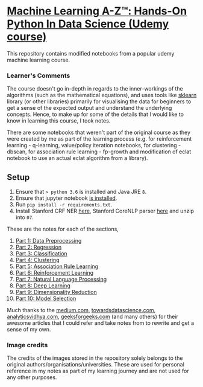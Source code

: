 # [Machine Learning A-Z™: Hands-On Python In Data Science (Udemy course)](https://www.udemy.com/course/machinelearning/)

This repository contains modified notebooks from a popular udemy machine learning course.

### Learner's Comments

The course doesn't go in-depth in regards to the inner-workings of the algorithms (such as the mathematical equations), and uses tools like [sklearn](https://scikit-learn.org/) library (or other libraries) primarily for visualising the data for beginners to get a sense of the expected output and understand the underlying concepts. Hence, to make up for some of the details that I would like to know in learning this course, I took notes.

There are some notebooks that weren't part of the original course as they were created by me as part of the learning process (e.g. for reinforcement learning - q-learning, value/policy iteration notebooks, for clustering - dbscan, for association rule learning - fp-growth and modification of eclat notebook to use an actual eclat algorithm from a library).

## Setup

1. Ensure that `> python 3.6` is installed and Java JRE `8`.
2. Ensure that jupyter notebook [is installed](https://jupyter.org/install).
3. Run `pip install -r requirements.txt`.
4. Install Stanford CRF NER [here](https://nlp.stanford.edu/software/CRF-NER.html), Stanford CoreNLP parser [here](https://stanfordnlp.github.io/CoreNLP/download.html) and unzip into `07`.

These are the notes for each of the sections,

1. [Part 1: Data Preprocessing](https://github.com/oooookk7/machine-learning-a-to-z/wiki/Part-1:-Data-Preprocessing)
2. [Part 2: Regression](https://github.com/oooookk7/machine-learning-a-to-z/wiki/Part-2:-Regression)
3. [Part 3: Classification](https://github.com/oooookk7/machine-learning-a-to-z/wiki/Part-3:-Classification)
4. [Part 4: Clustering](https://github.com/oooookk7/machine-learning-a-to-z/wiki/Part-4:-Clustering)
5. [Part 5: Association Rule Learning](https://github.com/oooookk7/machine-learning-a-to-z/wiki/Part-5:-Association-Rule-Learning)
6. [Part 6: Reinforcement Learning](https://github.com/oooookk7/machine-learning-a-to-z/wiki/Part-6:-Reinforcement-Learning)
7. [Part 7: Natural Language Processing](https://github.com/oooookk7/machine-learning-a-to-z/wiki/Part-7:-Natural-Language-Processing)
8. [Part 8: Deep Learning](https://github.com/oooookk7/machine-learning-a-to-z/wiki/Part-8:-Deep-Learning)
9. [Part 9: Dimensionality Reduction](https://github.com/oooookk7/machine-learning-a-to-z/wiki/Part-9:-Dimensionality-Reduction)
10. [Part 10: Model Selection](https://github.com/oooookk7/machine-learning-a-to-z/wiki/Part-10:-Model-Selection)

Much thanks to the [medium.com](https://medium.com/), [towardsdatascience.com](towardsdatascience.com), [analyticsvidhya.com](analyticsvidhya.com), [geeksforgeeks.com](geeksforgeeks.com) (and many others) for their awesome articles that I could refer and take notes from to rewrite and get a sense of my own.

### Image credits

The credits of the images stored in the repository solely belongs to the original authors/organisations/universities. These are used for personal reference in my notes as part of my learning journey and are not used for any other purposes.
